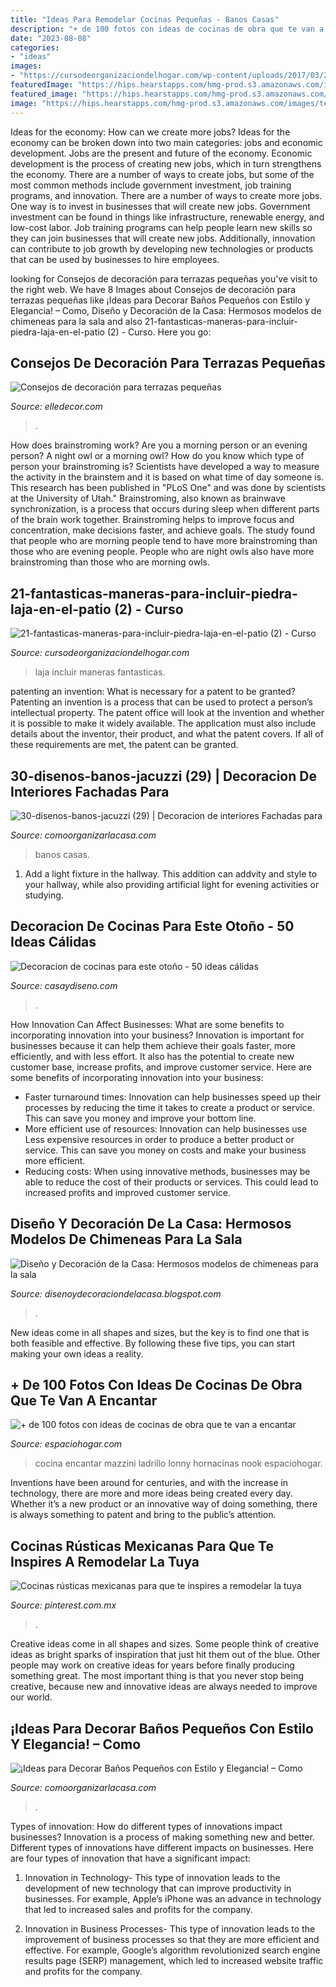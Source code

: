 ```yaml
---
title: "Ideas Para Remodelar Cocinas Pequeñas - Banos Casas"
description: "+ de 100 fotos con ideas de cocinas de obra que te van a encantar"
date: "2023-08-08"
categories:
- "ideas"
images:
- "https://cursodeorganizaciondelhogar.com/wp-content/uploads/2017/03/21-fantasticas-maneras-para-incluir-piedra-laja-en-el-patio-2.jpg"
featuredImage: "https://hips.hearstapps.com/hmg-prod.s3.amazonaws.com/images/terrazas-pequen-as-ikea-1524239410.jpg?crop=1.00xw:0.807xh;0,0.107xh&amp;resize=480:*"
featured_image: "https://hips.hearstapps.com/hmg-prod.s3.amazonaws.com/images/terrazas-pequen-as-ikea-1524239410.jpg?crop=1.00xw:0.807xh;0,0.107xh&amp;resize=480:*"
image: "https://hips.hearstapps.com/hmg-prod.s3.amazonaws.com/images/terrazas-pequen-as-ikea-1524239410.jpg?crop=1.00xw:0.807xh;0,0.107xh&amp;resize=480:*"
---
```



Ideas for the economy: How can we create more jobs?
Ideas for the economy can be broken down into two main categories: jobs and economic development. Jobs are the present and future of the economy. Economic development is the process of creating new jobs, which in turn strengthens the economy. There are a number of ways to create jobs, but some of the most common methods include government investment, job training programs, and innovation.
There are a number of ways to create more jobs. One way is to invest in businesses that will create new jobs. Government investment can be found in things like infrastructure, renewable energy, and low-cost labor. Job training programs can help people learn new skills so they can join businesses that will create new jobs. Additionally, innovation can contribute to job growth by developing new technologies or products that can be used by businesses to hire employees.

	

		
looking for Consejos de decoración para terrazas pequeñas you've visit to the right web. We have 8 Images about Consejos de decoración para terrazas pequeñas like ¡Ideas para Decorar Baños Pequeños con Estilo y Elegancia! – Como, Diseño y Decoración de la Casa: Hermosos modelos de chimeneas para la sala and also 21-fantasticas-maneras-para-incluir-piedra-laja-en-el-patio (2) - Curso. Here you go:
		
    
## Consejos De Decoración Para Terrazas Pequeñas

<img loading=lazy src="https://hips.hearstapps.com/hmg-prod.s3.amazonaws.com/images/terrazas-pequen-as-ikea-1524239410.jpg?crop=1.00xw:0.807xh;0,0.107xh&amp;resize=480:*" onerror="this.onerror=null;this.src='https://tse3.mm.bing.net/th?id=OIP.6tCcRSXJeKEim_0KCKFrvQHaIR&amp;pid=15.1';" alt="Consejos de decoración para terrazas pequeñas">

_Source: elledecor.com_

>. 

	

How does brainstroming work?
Are you a morning person or an evening person? A night owl or a morning owl? How do you know which type of person your brainstroming is? Scientists have developed a way to measure the activity in the brainstem and it is based on what time of day someone is. This research has been published in "PLoS One" and was done by scientists at the University of Utah."
Brainstroming, also known as brainwave synchronization, is a process that occurs during sleep when different parts of the brain work together. Brainstroming helps to improve focus and concentration, make decisions faster, and achieve goals. The study found that people who are morning people tend to have more brainstroming than those who are evening people. People who are night owls also have more brainstroming than those who are morning owls.

    
## 21-fantasticas-maneras-para-incluir-piedra-laja-en-el-patio (2) - Curso

<img loading=lazy src="https://cursodeorganizaciondelhogar.com/wp-content/uploads/2017/03/21-fantasticas-maneras-para-incluir-piedra-laja-en-el-patio-2.jpg" onerror="this.onerror=null;this.src='https://tse2.mm.bing.net/th?id=OIP.xEaf3gAD2RqJCEHgjHayrQHaKA&amp;pid=15.1';" alt="21-fantasticas-maneras-para-incluir-piedra-laja-en-el-patio (2) - Curso">

_Source: cursodeorganizaciondelhogar.com_

>laja incluir maneras fantasticas. 

	

patenting an invention: What is necessary for a patent to be granted?
Patenting an invention is a process that can be used to protect a person’s intellectual property. The patent office will look at the invention and whether it is possible to make it widely available. The application must also include details about the inventor, their product, and what the patent covers. If all of these requirements are met, the patent can be granted.

    
## 30-disenos-banos-jacuzzi (29) | Decoracion De Interiores Fachadas Para

<img loading=lazy src="http://comoorganizarlacasa.com/wp-content/uploads/2017/03/30-disenos-banos-jacuzzi-29.jpg" onerror="this.onerror=null;this.src='https://tse2.mm.bing.net/th?id=OIP.VyzCn9EK8YeSwZyuHSRRYgHaJ5&amp;pid=15.1';" alt="30-disenos-banos-jacuzzi (29) | Decoracion de interiores Fachadas para">

_Source: comoorganizarlacasa.com_

>banos casas. 

	

1. Add a light fixture in the hallway. This addition can addvity and style to your hallway, while also providing artificial light for evening activities or studying.

    
## Decoracion De Cocinas Para Este Otoño - 50 Ideas Cálidas

<img loading=lazy src="https://casaydiseno.com/wp-content/uploads/2015/09/cocina.decoracion.otoño.hojas_.jpg" onerror="this.onerror=null;this.src='https://tse4.mm.bing.net/th?id=OIP.cjVbfwVz-rVorR2z0qsRkwHaFj&amp;pid=15.1';" alt="Decoracion de cocinas para este otoño - 50 ideas cálidas">

_Source: casaydiseno.com_

>. 

	

How Innovation Can Affect Businesses: What are some benefits to incorporating innovation into your business?
Innovation is important for businesses because it can help them achieve their goals faster, more efficiently, and with less effort. It also has the potential to create new customer base, increase profits, and improve customer service. Here are some benefits of incorporating innovation into your business: 
- Faster turnaround times: Innovation can help businesses speed up their processes by reducing the time it takes to create a product or service. This can save you money and improve your bottom line. 
- More efficient use of resources: Innovation can help businesses use Less expensive resources in order to produce a better product or service. This can save you money on costs and make your business more efficient. 
- Reducing costs: When using innovative methods, businesses may be able to reduce the cost of their products or services. This could lead to increased profits and improved customer service.

    
## Diseño Y Decoración De La Casa: Hermosos Modelos De Chimeneas Para La Sala

<img loading=lazy src="https://4.bp.blogspot.com/-8VPc3jNopB0/U--OxyvEWRI/AAAAAAAAF3Y/8r__uksBAGA/s1600/chimenea.jpg" onerror="this.onerror=null;this.src='https://tse1.mm.bing.net/th?id=OIP.wQDOk-40UJe-H3I1mZzjdAHaJ7&amp;pid=15.1';" alt="Diseño y Decoración de la Casa: Hermosos modelos de chimeneas para la sala">

_Source: disenoydecoraciondelacasa.blogspot.com_

>. 

	

New ideas come in all shapes and sizes, but the key is to find one that is both feasible and effective. By following these five tips, you can start making your own ideas a reality.

    
## + De 100 Fotos Con Ideas De Cocinas De Obra Que Te Van A Encantar

<img loading=lazy src="http://espaciohogar.com/wp-content/uploads/2016/04/fotos-con-ideas-de-cocinas-de-obra-que-te-van-a-encantar-cocina-pared-piedra.jpg" onerror="this.onerror=null;this.src='https://tse2.mm.bing.net/th?id=OIP.tf2GGH6umJ_jeZK5Kg0W9wHaKx&amp;pid=15.1';" alt="+ de 100 fotos con ideas de cocinas de obra que te van a encantar">

_Source: espaciohogar.com_

>cocina encantar mazzini ladrillo lonny hornacinas nook espaciohogar. 

	

Inventions have been around for centuries, and with the increase in technology, there are more and more ideas being created every day. Whether it’s a new product or an innovative way of doing something, there is always something to patent and bring to the public’s attention.

    
## Cocinas Rústicas Mexicanas Para Que Te Inspires A Remodelar La Tuya

<img loading=lazy src="https://i.pinimg.com/736x/c1/cb/34/c1cb34d331393587d9dde5cc63bc1f38.jpg" onerror="this.onerror=null;this.src='https://tse4.mm.bing.net/th?id=OIP.f53xUM_LUl43tOZej24-egHaNK&amp;pid=15.1';" alt="Cocinas rústicas mexicanas para que te inspires a remodelar la tuya">

_Source: pinterest.com.mx_

>. 

	

Creative ideas come in all shapes and sizes. Some people think of creative ideas as bright sparks of inspiration that just hit them out of the blue. Other people may work on creative ideas for years before finally producing something great. The most important thing is that you never stop being creative, because new and innovative ideas are always needed to improve our world.

    
## ¡Ideas Para Decorar Baños Pequeños Con Estilo Y Elegancia! – Como

<img loading=lazy src="https://comoorganizarlacasa.com/wp-content/uploads/2017/09/ideas-para-decorar-banos-pequenos-16.jpg" onerror="this.onerror=null;this.src='https://tse2.mm.bing.net/th?id=OIP.xR3JLqVv0mSD__9_GElvQgHaJ4&amp;pid=15.1';" alt="¡Ideas para Decorar Baños Pequeños con Estilo y Elegancia! – Como">

_Source: comoorganizarlacasa.com_

>. 

	

Types of innovation: How do different types of innovations impact businesses?
Innovation is a process of making something new and better. Different types of innovations have different impacts on businesses. Here are four types of innovation that have a significant impact:
1. Innovation in Technology- This type of innovation leads to the development of new technology that can improve productivity in businesses. For example, Apple’s iPhone was an advance in technology that led to increased sales and profits for the company.

2. Innovation in Business Processes- This type of innovation leads to the improvement of business processes so that they are more efficient and effective. For example, Google’s algorithm revolutionized search engine results page (SERP) management, which led to increased website traffic and profits for the company.


